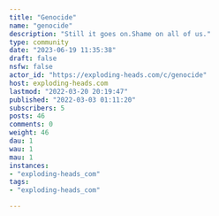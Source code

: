 ```yaml
---
title: "Genocide" 
name: "genocide"
description: "Still it goes on.Shame on all of us."
type: community
date: "2023-06-19 11:35:38"
draft: false
nsfw: false
actor_id: "https://exploding-heads.com/c/genocide"
host: exploding-heads.com
lastmod: "2022-03-20 20:19:47"
published: "2022-03-03 01:11:20"
subscribers: 5
posts: 46
comments: 0
weight: 46
dau: 1
wau: 1
mau: 1
instances:
- "exploding-heads_com"
tags: 
- "exploding-heads_com"

---
```

